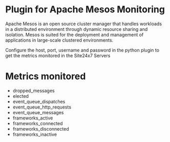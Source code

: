 
Plugin for Apache Mesos Monitoring
=================================

Apache Mesos is an open source cluster manager that handles workloads in a distributed environment through dynamic resource sharing and isolation. Mesos is suited for the deployment and management of applications in large-scale clustered environments.

Configure the host, port, username and password in the python plugin to get the metrics monitored in the Site24x7 Servers

Metrics monitored 
=================

- dropped_messages
- elected
- event_queue_dispatches
- event_queue_http_requests
- event_queue_messages
- frameworks_active
- frameworks_connected
- frameworks_disconnected
- frameworks_inactive
